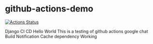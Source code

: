 # github-actions-demo

[![Actions Status](https://github.com/arjunmdr/github-actions-demo/workflows/Django%20CI%20CD/badge.svg)](https://github.com/arjunmdr/github-actions-demo/actions)

Django CI CD
Hello World
This is a testing of github actions
google chat Build Notification
Cache dependency
Working

